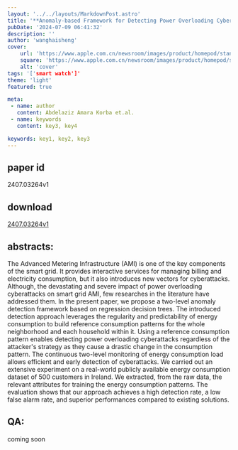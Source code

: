```yaml
---
layout: '../../layouts/MarkdownPost.astro'
title: '**Anomaly-based Framework for Detecting Power Overloading Cyberattacks in Smart Grid AMI**'
pubDate: '2024-07-09 06:41:32'
description: ''
author: 'wanghaisheng'
cover:
    url: 'https://www.apple.com.cn/newsroom/images/product/homepod/standard/Apple-HomePod-hero-230118_big.jpg.large_2x.jpg'
    square: 'https://www.apple.com.cn/newsroom/images/product/homepod/standard/Apple-HomePod-hero-230118_big.jpg.large_2x.jpg'
    alt: 'cover'
tags: '['smart watch']' 
theme: 'light'
featured: true

meta:
 - name: author
   content: Abdelaziz Amara Korba et.al.
 - name: keywords
   content: key3, key4

keywords: key1, key2, key3
---
```


## paper id
2407.03264v1
## download
[2407.03264v1](http://arxiv.org/abs/2407.03264v1)
## abstracts:
The Advanced Metering Infrastructure (AMI) is one of the key components of the smart grid. It provides interactive services for managing billing and electricity consumption, but it also introduces new vectors for cyberattacks. Although, the devastating and severe impact of power overloading cyberattacks on smart grid AMI, few researches in the literature have addressed them. In the present paper, we propose a two-level anomaly detection framework based on regression decision trees. The introduced detection approach leverages the regularity and predictability of energy consumption to build reference consumption patterns for the whole neighborhood and each household within it. Using a reference consumption pattern enables detecting power overloading cyberattacks regardless of the attacker's strategy as they cause a drastic change in the consumption pattern. The continuous two-level monitoring of energy consumption load allows efficient and early detection of cyberattacks. We carried out an extensive experiment on a real-world publicly available energy consumption dataset of 500 customers in Ireland. We extracted, from the raw data, the relevant attributes for training the energy consumption patterns. The evaluation shows that our approach achieves a high detection rate, a low false alarm rate, and superior performances compared to existing solutions.
## QA:
coming soon
